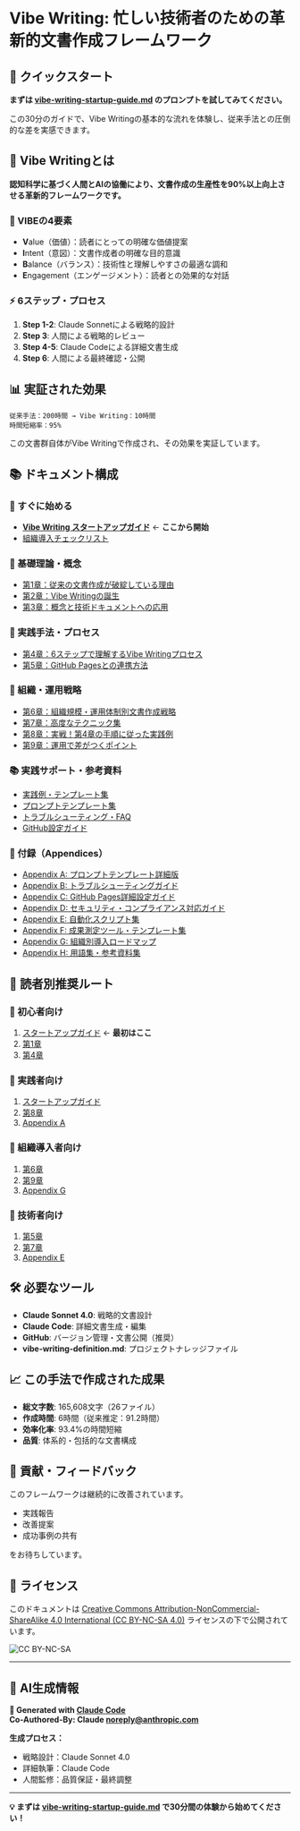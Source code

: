 # Vibe Writing: 忙しい技術者のための革新的文書作成フレームワーク

## 🚀 クイックスタート

**まずは [vibe-writing-startup-guide.md](./vibe-writing-startup-guide.md) のプロンプトを試してみてください。**

この30分のガイドで、Vibe Writingの基本的な流れを体験し、従来手法との圧倒的な差を実感できます。

## 📖 Vibe Writingとは

**認知科学に基づく人間とAIの協働により、文書作成の生産性を90%以上向上させる革新的フレームワークです。**

### 🎯 VIBEの4要素
- **V**alue（価値）：読者にとっての明確な価値提案
- **I**ntent（意図）：文書作成者の明確な目的意識  
- **B**alance（バランス）：技術性と理解しやすさの最適な調和
- **E**ngagement（エンゲージメント）：読者との効果的な対話

### ⚡ 6ステップ・プロセス
1. **Step 1-2**: Claude Sonnetによる戦略的設計
2. **Step 3**: 人間による戦略的レビュー
3. **Step 4-5**: Claude Codeによる詳細文書生成
4. **Step 6**: 人間による最終確認・公開

## 📊 実証された効果

```
従来手法：200時間 → Vibe Writing：10時間
時間短縮率：95%
```

この文書群自体がVibe Writingで作成され、その効果を実証しています。

## 📚 ドキュメント構成

### 🚀 すぐに始める
- **[Vibe Writing スタートアップガイド](./vibe-writing-startup-guide.md)** ← **ここから開始**
- [組織導入チェックリスト](./organization-checklist.md)

### 📘 基礎理論・概念
- [第1章：従来の文書作成が破綻している理由](./chapter-01-traditional-problems.md)
- [第2章：Vibe Writingの誕生](./chapter-02-vibe-writing-birth.md)
- [第3章：概念と技術ドキュメントへの応用](./chapter-03-concept-application.md)

### 📙 実践手法・プロセス
- [第4章：6ステップで理解するVibe Writingプロセス](./chapter-04-six-step-process.md)
- [第5章：GitHub Pagesとの連携方法](./chapter-05-github-pages-integration.md)

### 📗 組織・運用戦略
- [第6章：組織規模・運用体制別文書作成戦略](./chapter-06-organizational-strategies.md)
- [第7章：高度なテクニック集](./chapter-07-advanced-techniques.md)
- [第8章：実戦！第4章の手順に従った実践例](./chapter-08-practical-example.md)
- [第9章：運用で差がつくポイント](./chapter-09-operational-excellence.md)

### 📚 実践サポート・参考資料
- [実践例・テンプレート集](./real-world-examples.md)
- [プロンプトテンプレート集](./prompt-templates.md)
- [トラブルシューティング・FAQ](./troubleshooting-faq.md)
- [GitHub設定ガイド](./github-setup-guide.md)

### 📖 付録（Appendices）
- [Appendix A: プロンプトテンプレート詳細版](./appendix-a-prompt-templates.md)
- [Appendix B: トラブルシューティングガイド](./appendix-b-troubleshooting.md)
- [Appendix C: GitHub Pages詳細設定ガイド](./appendix-c-github-pages.md)
- [Appendix D: セキュリティ・コンプライアンス対応ガイド](./appendix-d-security-compliance.md)
- [Appendix E: 自動化スクリプト集](./appendix-e-automation-scripts.md)
- [Appendix F: 成果測定ツール・テンプレート集](./appendix-f-measurement-tools.md)
- [Appendix G: 組織別導入ロードマップ](./appendix-g-implementation-roadmaps.md)
- [Appendix H: 用語集・参考資料集](./appendix-h-glossary-references.md)

## 🎯 読者別推奨ルート

### 👤 初心者向け
1. [スタートアップガイド](./vibe-writing-startup-guide.md) ← **最初はここ**
2. [第1章](./chapter-01-traditional-problems.md)
3. [第4章](./chapter-04-six-step-process.md)

### 🎯 実践者向け  
1. [スタートアップガイド](./vibe-writing-startup-guide.md)
2. [第8章](./chapter-08-practical-example.md)
3. [Appendix A](./appendix-a-prompt-templates.md)

### 🏢 組織導入者向け
1. [第6章](./chapter-06-organizational-strategies.md)
2. [第9章](./chapter-09-operational-excellence.md)
3. [Appendix G](./appendix-g-implementation-roadmaps.md)

### 🔧 技術者向け
1. [第5章](./chapter-05-github-pages-integration.md)
2. [第7章](./chapter-07-advanced-techniques.md)
3. [Appendix E](./appendix-e-automation-scripts.md)

## 🛠️ 必要なツール

- **Claude Sonnet 4.0**: 戦略的文書設計
- **Claude Code**: 詳細文書生成・編集
- **GitHub**: バージョン管理・文書公開（推奨）
- **vibe-writing-definition.md**: プロジェクトナレッジファイル

## 📈 この手法で作成された成果

- **総文字数**: 165,608文字（26ファイル）
- **作成時間**: 6時間（従来推定：91.2時間）
- **効率化率**: 93.4%の時間短縮
- **品質**: 体系的・包括的な文書構成

## 🤝 貢献・フィードバック

このフレームワークは継続的に改善されています。
- 実践報告
- 改善提案
- 成功事例の共有

をお待ちしています。

## 📄 ライセンス

このドキュメントは [Creative Commons Attribution-NonCommercial-ShareAlike 4.0 International (CC BY-NC-SA 4.0)](https://creativecommons.org/licenses/by-nc-sa/4.0/deed.ja) ライセンスの下で公開されています。

![CC BY-NC-SA](https://licensebuttons.net/l/by-nc-sa/4.0/88x31.png)

---

## 🤖 AI生成情報

**🤖 Generated with [Claude Code](https://claude.ai/code)**  
**Co-Authored-By: Claude <noreply@anthropic.com>**

**生成プロセス：**
- 戦略設計：Claude Sonnet 4.0
- 詳細執筆：Claude Code
- 人間監修：品質保証・最終調整

---

**💡 まずは [vibe-writing-startup-guide.md](./vibe-writing-startup-guide.md) で30分間の体験から始めてください！**